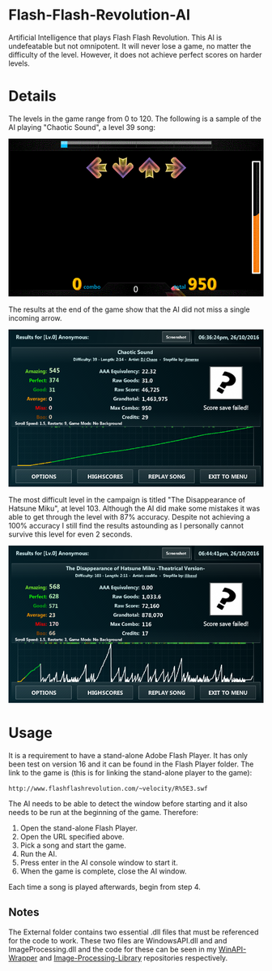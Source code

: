 # Flash-Flash-Revolution-AI
Artificial Intelligence that plays Flash Flash Revolution. This AI is undefeatable but not omnipotent. It will never lose a game, no matter the difficulty of the level. However, it does not achieve perfect scores on harder levels.

# Details

The levels in the game range from 0 to 120. The following is a sample of the AI playing "Chaotic Sound", a level 39 song:

![alt-tag](Results/level_chaotic_sound.gif)

The results at the end of the game show that the AI did not miss a single incoming arrow.

![alt-tag](Results/result_chaotic_sound.png)

The most difficult level in the campaign is titled "The Disappearance of Hatsune Miku", at level 103. Although the AI did make some mistakes it was able to get through the level with 87% accuracy. Despite not achieving a 100% accuracy I still find the results astounding as I personally cannot survive this level for even 2 seconds.

![alt-tag](Results/result_the_disappearance.png)

# Usage

It is a requirement to have a stand-alone Adobe Flash Player. It has only been test on version 16 and it can be found in the Flash Player folder. The link to the game is (this is for linking the stand-alone player to the game):
~~~
http://www.flashflashrevolution.com/~velocity/R%5E3.swf
~~~
The AI needs to be able to detect the window before starting and it also needs to be run at the beginning of the game. Therefore:

1. Open the stand-alone Flash Player.
2. Open the URL specified above.
3. Pick a song and start the game.
4. Run the AI.
5. Press enter in the AI console window to start it.
6. When the game is complete, close the AI window.

Each time a song is played afterwards, begin from step 4.

## Notes

The External folder contains two essential .dll files that must be referenced for the code to work. These two files are WindowsAPI.dll and and ImageProcessing.dll and the code for these can be seen in my [WinAPI-Wrapper](https://github.com/LazoCoder/WinAPI-Wrapper) and [Image-Processing-Library](https://github.com/LazoCoder/Image-Processing-Library) repositories respectively. 
